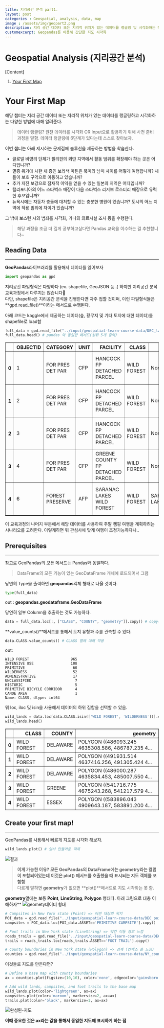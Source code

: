 ```yaml
---
title: 지리공간 분석 part1.  
layout: post   
categories : Geospatial, analysis, data, map
image : /assets/img/geopart2.png
description: 지리 공간 데이터 또는 지리적 위치가 있는 데이터를 랭글링 및 시각화하는 다양한 방법 소개 
customexcerpt: Geopandas를 이용해 간단한 지도 시각화
---
```



# Geospatial Analysis (지리공간 분석)
[Content]
1. [Your First Map](#your-first-map)  
<!--2. [Coordinate Reference Systems(좌표계)](#Coordinate Reference Systems(좌표계))-->
<!--3. Interactive Maps(상호작용하는 지도)-->
<!--4. Manipulating Geospatial Data(지리 공간 데이터 조작)-->
<!--5. Proximity Analysis(근접도 분석)-->

# Your First Map
해당 챕터는 지리 공간 데이터 또는 지리적 위치가 있는 데이터를 랭글링하고 시각화하는 다양한 방법에 대해 알려준다.  
> 데이터 랭글링? 원천 데이터를 시각화 OR Input으로 활용하기 위해 사전 준비 과정을 말함. 데이터 랭글링에 6단계가 있다는데 스스로 찾아보자.  

이번 챕터는 아래 제시하는 문제점에 솔루션을 제공하는 방법을 학습한다.

- 글로벌 비영리 단체가 필리핀의 외딴 지역에서 활동 범위를 확장해야 하는 곳은 어디입니까?
- 멸종 위기에 처한 새 종인 보라색 마틴은 북미와 남미 사이를 어떻게 여행합니까? 새들이 보호 구역으로 이동하고 있습니까?
- 추가 지진 보강으로 잠재적 이익을 얻을 수 있는 일본의 지역은 어디입니까?
- 캘리포니아의 어느 스타벅스 매장이 다음 스타벅스 리저브 로스터리 매장으로 유력한 후보입니까?
- 뉴욕시에는 자동차 충돌에 대처할 수 있는 충분한 병원이 있습니까? 도시의 어느 지역에 적용 범위에 차이가 있습니까?

그 밖에 보스턴 시의 범죄를 시각화, 가나의 의료시설 조사 등을 수행한다.

> 해당 과정을 조금 더 깊게 공부하고싶다면 Pandas 교육을 이수하는 걸 추천합니다~  

## Reading Data
----
**GeoPandas**라이브러리를 활용해서 데이터를 읽어보자
~~~py
import geopandas as gpd
~~~

지리공간 파일형식은 다양하다 (ex. shapefile, GeoJSON 등..) 하지만 지리공간 분석 교육과정에서 다루지는 않습니다🤣  
다만, shapefile은 지리공간 분석을 진행한다면 자주 접할 것이며, 이런 파일형식들은 **gpd.read_file()**이라는 메서드로 수행된다.

아래 코드는 kaggle에서 제공하는 데이터(숲, 황무지 및 기타 토지에 대한 데이터)를 shapefile로 load함

~~~py
full_data = gpd.read_file("../input/geospatial-learn-course-data/DEC_lands/DEC_lands/DEC_lands.shp") # 데이터 로드
full_data.head() # pandas 와 동일한 메서드(상위 5개 출력)
~~~ 

<table border="1">
  <thead>
    <tr style="text-align: right;">
      <th></th>
      <th>OBJECTID</th>
      <th>CATEGORY</th>
      <th>UNIT</th>
      <th>FACILITY</th>
      <th>CLASS</th>
      <th>UMP</th>
      <th>DESCRIPTIO</th>
      <th>REGION</th>
      <th>COUNTY</th>
      <th>URL</th>
      <th>SOURCE</th>
      <th>UPDATE_</th>
      <th>OFFICE</th>
      <th>ACRES</th>
      <th>LANDS_UID</th>
      <th>GREENCERT</th>
      <th>SHAPE_AREA</th>
      <th>SHAPE_LEN</th>
      <th>geometry</th>
    </tr>
  </thead>
  <tbody>
    <tr>
      <th>0</th>
      <td>1</td>
      <td>FOR PRES DET PAR</td>
      <td>CFP</td>
      <td>HANCOCK FP DETACHED PARCEL</td>
      <td>WILD FOREST</td>
      <td>None</td>
      <td>DELAWARE COUNTY DETACHED PARCEL</td>
      <td>4</td>
      <td>DELAWARE</td>
      <td>http://www.dec.ny.gov/</td>
      <td>DELAWARE RPP</td>
      <td>5/12</td>
      <td>STAMFORD</td>
      <td>738.620192</td>
      <td>103</td>
      <td>N</td>
      <td>2.990365e+06</td>
      <td>7927.662385</td>
      <td>POLYGON ((486093.245 4635308.586, 486787.235 4...</td>
    </tr>
    <tr>
      <th>1</th>
      <td>2</td>
      <td>FOR PRES DET PAR</td>
      <td>CFP</td>
      <td>HANCOCK FP DETACHED PARCEL</td>
      <td>WILD FOREST</td>
      <td>None</td>
      <td>DELAWARE COUNTY DETACHED PARCEL</td>
      <td>4</td>
      <td>DELAWARE</td>
      <td>http://www.dec.ny.gov/</td>
      <td>DELAWARE RPP</td>
      <td>5/12</td>
      <td>STAMFORD</td>
      <td>282.553140</td>
      <td>1218</td>
      <td>N</td>
      <td>1.143940e+06</td>
      <td>4776.375600</td>
      <td>POLYGON ((491931.514 4637416.256, 491305.424 4...</td>
    </tr>
    <tr>
      <th>2</th>
      <td>3</td>
      <td>FOR PRES DET PAR</td>
      <td>CFP</td>
      <td>HANCOCK FP DETACHED PARCEL</td>
      <td>WILD FOREST</td>
      <td>None</td>
      <td>DELAWARE COUNTY DETACHED PARCEL</td>
      <td>4</td>
      <td>DELAWARE</td>
      <td>http://www.dec.ny.gov/</td>
      <td>DELAWARE RPP</td>
      <td>5/12</td>
      <td>STAMFORD</td>
      <td>234.291262</td>
      <td>1780</td>
      <td>N</td>
      <td>9.485476e+05</td>
      <td>5783.070364</td>
      <td>POLYGON ((486000.287 4635834.453, 485007.550 4...</td>
    </tr>
    <tr>
      <th>3</th>
      <td>4</td>
      <td>FOR PRES DET PAR</td>
      <td>CFP</td>
      <td>GREENE COUNTY FP DETACHED PARCEL</td>
      <td>WILD FOREST</td>
      <td>None</td>
      <td>None</td>
      <td>4</td>
      <td>GREENE</td>
      <td>http://www.dec.ny.gov/</td>
      <td>GREENE RPP</td>
      <td>5/12</td>
      <td>STAMFORD</td>
      <td>450.106464</td>
      <td>2060</td>
      <td>N</td>
      <td>1.822293e+06</td>
      <td>7021.644833</td>
      <td>POLYGON ((541716.775 4675243.268, 541217.579 4...</td>
    </tr>
    <tr>
      <th>4</th>
      <td>6</td>
      <td>FOREST PRESERVE</td>
      <td>AFP</td>
      <td>SARANAC LAKES WILD FOREST</td>
      <td>WILD FOREST</td>
      <td>SARANAC LAKES</td>
      <td>None</td>
      <td>5</td>
      <td>ESSEX</td>
      <td>http://www.dec.ny.gov/lands/22593.html</td>
      <td>DECRP, ESSEX RPP</td>
      <td>12/96</td>
      <td>RAY BROOK</td>
      <td>69.702387</td>
      <td>1517</td>
      <td>N</td>
      <td>2.821959e+05</td>
      <td>2663.909932</td>
      <td>POLYGON ((583896.043 4909643.187, 583891.200 4...</td>
    </tr>
  </tbody>
</table>  

이 교육과정의 나머지 부분에서 해당 데이터를 사용하여 주말 캠핑 여행을 계획하려는 시나리오를 고려한다. 이렇게하면 뭐 관심사에 맞게 여행이 조정가능하다나..


## Prerequisites
----

참고로 GeoPandas의 모든 메서드는 Pandas와 동일하다.  
> DataFrame의 모든 기능이 있는 GeoDataFrame 개체에 로드되어서 그럼

당연히 Type을 출력하면 **geopandas**객체 형태로 나올 것이다.
~~~py
type(full_data)
~~~
out : ******geopandas.geodataframe.GeoDataFrame******  

당연히 일부 Column을 추출하는 것도 가능하다.

~~~py
data = full_data.loc[:, ["CLASS", "COUNTY", "geometry"]].copy() # copy()는 경고 방지
~~~

**value_counts()**메서드를 통해서 토지 유형과 수를 관측할 수 있다.
~~~py
data.CLASS.value_counts() # CLASS 열에 대해 적용
~~~
out: 
~~~
WILD FOREST                   965
INTENSIVE USE                 108
PRIMITIVE                      60
WILDERNESS                     52
ADMINISTRATIVE                 17
UNCLASSIFIED                    7
HISTORIC                        5
PRIMITIVE BICYCLE CORRIDOR      4
CANOE AREA                      1
Name: CLASS, dtype: int64
~~~ 

뭐 loc, iloc 및 isin을 사용해서 데이터의 하위 집합을 선택할 수 있음.
~~~py
wild_lands = data.loc[data.CLASS.isin(['WILD FOREST', 'WILDERNESS'])].copy()
wild_lands.head()
~~~

<table border="1" class="dataframe">
  <thead>
    <tr style="text-align: right;">
      <th></th>
      <th>CLASS</th>
      <th>COUNTY</th>
      <th>geometry</th>
    </tr>
  </thead>
  <tbody>
    <tr>
      <th>0</th>
      <td>WILD FOREST</td>
      <td>DELAWARE</td>
      <td>POLYGON ((486093.245 4635308.586, 486787.235 4...</td>
    </tr>
    <tr>
      <th>1</th>
      <td>WILD FOREST</td>
      <td>DELAWARE</td>
      <td>POLYGON ((491931.514 4637416.256, 491305.424 4...</td>
    </tr>
    <tr>
      <th>2</th>
      <td>WILD FOREST</td>
      <td>DELAWARE</td>
      <td>POLYGON ((486000.287 4635834.453, 485007.550 4...</td>
    </tr>
    <tr>
      <th>3</th>
      <td>WILD FOREST</td>
      <td>GREENE</td>
      <td>POLYGON ((541716.775 4675243.268, 541217.579 4...</td>
    </tr>
    <tr>
      <th>4</th>
      <td>WILD FOREST</td>
      <td>ESSEX</td>
      <td>POLYGON ((583896.043 4909643.187, 583891.200 4...</td>
    </tr>
  </tbody>
</table>

## Create your first map!
----
GeoPandas를 사용해서 빠르게 지도를 시각화 해보자.

~~~py
wild_lands.plot() # 앞서 만들어둔 객체
~~~
![결과](/assets/img/geopart1.png)


> **이게 가능한 이유? 모든 GeoPandas의 DataFrame에는 **geometry**라는 컬럼이 포함되어있는데 이것은 **plot()** 메서드를 호출했을 때 표시되는 지도 객체를 포함함**  
> 다르게 말하면 **geometry**가 없으면 **plot()**메서드로 지도 시각화는 못 함.  



**geometry**열에는 보통 **Point**, **LineString**, **Polygon** 형태다. 아래 그림으로 대충 이해하자**
![geomety데이터 형태](https://i.imgur.com/N1llefr.png)

~~~py
# Campsites in New York state (Point) => 어떤 대상의 위치
POI_data = gpd.read_file("../input/geospatial-learn-course-data/DEC_pointsinterest/DEC_pointsinterest/Decptsofinterest.shp")
campsites = POI_data.loc[POI_data.ASSET=='PRIMITIVE CAMPSITE'].copy()

# Foot trails in New York state (LineString) => 약간 이동 경로 느낌
roads_trails = gpd.read_file("../input/geospatial-learn-course-data/DEC_roadstrails/DEC_roadstrails/Decroadstrails.shp")
trails = roads_trails.loc[roads_trails.ASSET=='FOOT TRAIL'].copy()

# County boundaries in New York state (Polygon) => 경계 (컨벡스 홀 느낌)
counties = gpd.read_file("../input/geospatial-learn-course-data/NY_county_boundaries/NY_county_boundaries/NY_county_boundaries.shp")
~~~

이것들로 지도를 만든다면?

~~~py
# Define a base map with county boundaries
ax = counties.plot(figsize=(10,10), color='none', edgecolor='gainsboro', zorder=3)

# Add wild lands, campsites, and foot trails to the base map
wild_lands.plot(color='lightgreen', ax=ax)
campsites.plot(color='maroon', markersize=2, ax=ax)
trails.plot(color='black', markersize=1, ax=ax)
~~~
![완성된-지도](/assets/img/geopart2.png)

**이때 중요한 것은 ax라는 값을 통해서 동일한 지도에 표시하게 하는 점**

